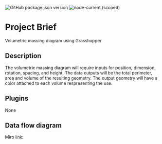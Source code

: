 ![GitHub package.json version](https://img.shields.io/github/package-json/v/mcneel/compute.rhino3d.appserver/main?label=version&style=flat-square)
![node-current (scoped)](https://img.shields.io/badge/dynamic/json?label=node&query=engines.node&url=https%3A%2F%2Fraw.githubusercontent.com%2Fmcneel%2Fcompute.rhino3d.appserver%2Fmain%2Fpackage.json&style=flat-square&color=dark-green)

# Project Brief
Volumetric massing diagram using Grasshopper

## Description
The volumetric massing diagram will require inputs for position, dimension, rotation, spacing, and height. The data outputs will be the total perimeter, area and volume of the resulting geometry. The output geometry will have a color attached to each volume respresenting the use.

## Plugins
None

## Data flow diagram
Miro link: 